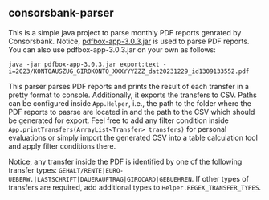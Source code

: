 ## consorsbank-parser

This is a simple java project to parse monthly PDF reports genrated by Consorsbank. Notice, [pdfbox-app-3.0.3.jar](https://pdfbox.apache.org/3.0/commandline.html) is used to parse PDF reports. You can also use pdfbox-app-3.0.3.jar on your own as follows:

```java -jar pdfbox-app-3.0.3.jar export:text -i=2023/KONTOAUSZUG_GIROKONTO_XXXYYYZZZ_dat20231229_id1309133552.pdf```

This parser parses PDF reports and prints the result of each transfer in a pretty format to console. Additionally, it exports the transfers to CSV. Paths can be configured inside `App.Helper`, i.e., the path to the folder where the PDF reports to pasrse are located in and the path to the CSV which should be generated for export. Feel free to add any filter condition inside `App.printTransfers(ArrayList<Transfer> transfers)` for personal evaluations or simply import the generated CSV into a table calculation tool and apply filter conditions there.

Notice, any transfer inside the PDF is identified by one of the following transfer types: `GEHALT/RENTE|EURO-UEBERW.|LASTSCHRIFT|DAUERAUFTRAG|GIROCARD|GEBUEHREN`. If other types of transfers are required, add additional types to `Helper.REGEX_TRANSFER_TYPES`.
